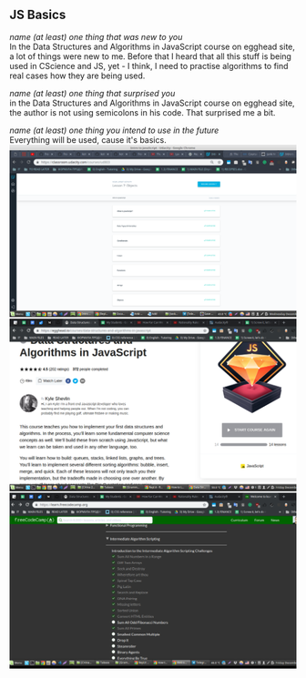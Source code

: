 ## JS Basics
*name (at least) one thing that was new to you*  
In the Data Structures and Algorithms in JavaScript course on egghead site, a lot of things were new to me. Before that I heard that all this stuff is being used in CScience and JS, yet - I think, I need to practise algorithms to find real cases how they are being used.

*name (at least) one thing that surprised you*  
in the Data Structures and Algorithms in JavaScript course on egghead site, the author is not using semicolons in his code. That surprised me a bit.

*name (at least) one thing you intend to use in the future*  
Everything will be used, cause it's basics.
![](image_2018-12-05_20-51-30.png)
![](image_2018-12-21_10-16-16.png)
![](image_2018-12-21_10-20-04.png)